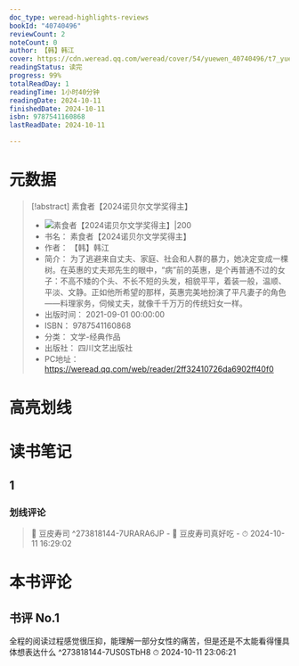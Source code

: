 ```yaml
---
doc_type: weread-highlights-reviews
bookId: "40740496"
reviewCount: 2
noteCount: 0
author: 【韩】韩江
cover: https://cdn.weread.qq.com/weread/cover/54/yuewen_40740496/t7_yuewen_407404961722245314.jpg
readingStatus: 读完
progress: 99%
totalReadDay: 1
readingTime: 1小时40分钟
readingDate: 2024-10-11
finishedDate: 2024-10-11
isbn: 9787541160868
lastReadDate: 2024-10-11

---
```

# 元数据
> [!abstract] 素食者【2024诺贝尔文学奖得主】
> - ![ 素食者【2024诺贝尔文学奖得主】|200](https://cdn.weread.qq.com/weread/cover/54/yuewen_40740496/t7_yuewen_407404961722245314.jpg)
> - 书名： 素食者【2024诺贝尔文学奖得主】
> - 作者： 【韩】韩江
> - 简介： 为了逃避来自丈夫、家庭、社会和人群的暴力，她决定变成一棵树。在英惠的丈夫郑先生的眼中，“病”前的英惠，是个再普通不过的女子：不高不矮的个头、不长不短的头发，相貌平平，着装一般，温顺、平淡、文静。正如他所希望的那样，英惠完美地扮演了平凡妻子的角色——料理家务，伺候丈夫，就像千千万万的传统妇女一样。
> - 出版时间： 2021-09-01 00:00:00
> - ISBN： 9787541160868
> - 分类： 文学-经典作品
> - 出版社： 四川文艺出版社
> - PC地址：https://weread.qq.com/web/reader/2ff32410726da6902ff40f0

# 高亮划线

# 读书笔记

## 1

### 划线评论
> 📌 豆皮寿司  ^273818144-7URARA6JP
    - 💭 豆皮寿司真好吃
    - ⏱ 2024-10-11 16:29:02
   
# 本书评论

## 书评 No.1 
全程的阅读过程感觉很压抑，能理解一部分女性的痛苦，但是还是不太能看得懂具体想表达什么 ^273818144-7US0STbH8
⏱ 2024-10-11 23:06:21

